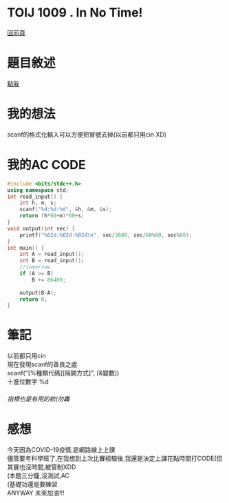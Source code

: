 # TOIJ  1009 . In No Time!
[回前頁](https://whaleon120.github.io/blogs/info/main)
# 題目敘述
[點我](https://tioj.ck.tp.edu.tw/problems/1009)  
# 我的想法  
scanf的格式化輸入可以方便把冒號去掉(以前都只用cin XD)  
# 我的AC CODE  
``` cpp
#include <bits/stdc++.h>
using namespace std;
int read_input() {
    int h, m, s;
    scanf("%d:%d:%d", &h, &m, &s);
    return (h*60+m)*60+s;
}
void output(int sec) {
    printf("%02d:%02d:%02d\n", sec/3600, sec/60%60, sec%60);
}
int main() {
    int A = read_input();
    int B = read_input();
    //tomorrow
    if (A >= B) 
        B += 86400;
    
    output(B-A);
    return 0;
}
```   
# 筆記  
以前都只用cin  
現在發現scanf的善良之處  
scanf("[%種類代碼][隔開方式]", [&變數])  
十進位數字 %d
###### 指標也是有用的欸(勿轟
# 感想  
今天因為COVID-19疫情,是網路線上上課  
儘管要考科學班了,在我想到上次比賽經驗後,我還是決定上課花點時間打CODE(但其實也沒時間,被管制XDD  
(本題三分鐘,沒測試,AC  
(基礎功還是要練習  
ANYWAY 未來加油!!!
